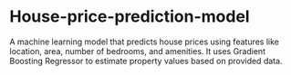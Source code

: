 # House-price-prediction-model
A machine learning model that predicts house prices using features like location, area, number of bedrooms, and amenities. It uses Gradient Boosting Regressor to estimate property values based on provided data.

